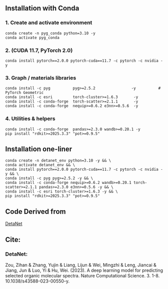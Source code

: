 ## Installation with Conda

### 1. Create and activate environment
```
conda create -n pyg_conda python=3.10 -y
conda activate pyg_conda
```

### 2.  (CUDA 11.7, PyTorch 2.0)
```
conda install pytorch==2.0.0 pytorch-cuda==11.7 -c pytorch -c nvidia -y
```

### 3.  Graph / materials libraries
```
conda install -c pyg          pyg>=2.5.2                -y          # PyTorch Geometric
conda install -c esri         torch-cluster>=1.6.3       -y
conda install -c conda-forge  torch-scatter>=2.1.1       -y
conda install -c conda-forge  nequip>=0.6.2 e3nn>=0.5.6  -y
```

### 4.  Utilities & helpers
```
conda install -c conda-forge  pandas>=2.3.0 wandb>=0.20.1 -y
pip install "rdkit>=2025.3.3" "pot>=0.9.5"
```

## Installation one-liner

```
conda create -n detanet_env python=3.10 -y && \
conda activate detanet_env && \
conda install pytorch==2.0.0 pytorch-cuda==11.7 -c pytorch -c nvidia -y && \
conda install -c pyg pyg>=2.5.2 -y && \
conda install -c conda-forge nequip>=0.6.2 wandb>=0.20.1 torch-scatter>=2.1.1 pandas>=2.3.0 e3nn>=0.5.6 -y && \
conda install -c esri torch-cluster>=1.6.3 -y && \
pip install "rdkit>=2025.3.3" "pot>=0.9.5"
```

## Code Derived from
[DetaNet](https://codeocean.com/capsule/3259363/tree/v3)

## Cite:
### DetaNet:
Zou, Zihan & Zhang, Yujin & Liang, Lijun & Wei, Mingzhi & Leng, Jiancai & Jiang, Jun & Luo, Yi & Hu, Wei. (2023). A deep learning model for predicting selected organic molecular spectra. Nature Computational Science. 3. 1-8. 10.1038/s43588-023-00550-y. 

